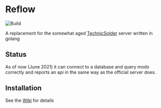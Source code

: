# Reflow

![Build](https://github.com/Zaprit/Reflow/actions/workflows/main.yml/badge.svg)

A replacement for the somewhat aged [TechnicSolder](https://github.com/TechnicPack/TechnicSolder) server written in golang

## Status

As of now (June 2021) it can connect to a database and query mods correctly and reports an api in the same way as the official server does.

## Installation

See the [Wiki](https://github.com/Zaprit/Reflow/wiki) for details
